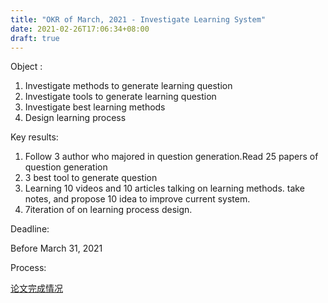 ```yaml
---
title: "OKR of March, 2021 - Investigate Learning System"
date: 2021-02-26T17:06:34+08:00
draft: true
---
```


Object : 

1. Investigate methods to generate learning question
2. Investigate tools to generate learning question
3. Investigate best learning methods
4. Design learning process

Key results:

1. Follow 3 author who majored in question generation.Read 25 papers of question generation
2. 3 best tool to generate question
3. Learning 10 videos and 10 articles talking on learning methods. take notes, and propose 10 idea to improve current system.
4. 7iteration of on learning process design.

Deadline:

Before March 31, 2021

Process:

[论文完成情况](https://kequnyang.com/2021/03/03/问题-答案生成，方法与问题/)
